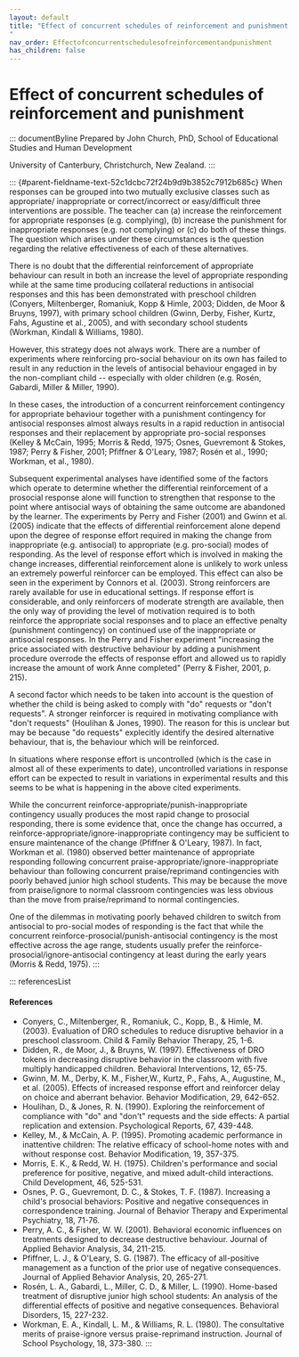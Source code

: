 ```yaml
---
layout: default
title: "Effect of concurrent schedules of reinforcement and punishment 
"
nav_order: Effectofconcurrentschedulesofreinforcementandpunishment
has_children: false
---
```

# Effect of concurrent schedules of reinforcement and punishment 


::: documentByline
Prepared by John Church, PhD, School of Educational Studies and Human
Development

University of Canterbury, Christchurch, New Zealand.
:::

::: {#parent-fieldname-text-52c1dcbc72f24b9d9b3852c7912b685c}
When responses can be grouped into two mutually exclusive classes such
as appropriate/ inappropriate or correct/incorrect or easy/difficult
three interventions are possible. The teacher can (a) increase the
reinforcement for appropriate responses (e.g. complying), (b) increase
the punishment for inappropriate responses (e.g. not complying) or (c)
do both of these things. The question which arises under these
circumstances is the question regarding the relative effectiveness of
each of these alternatives.

There is no doubt that the differential reinforcement of appropriate
behaviour can result in both an increase the level of appropriate
responding while at the same time producing collateral reductions in
antisocial responses and this has been demonstrated with preschool
children (Conyers, Miltenberger, Romaniuk, Kopp & Himle, 2003; Didden,
de Moor & Bruyns, 1997), with primary school children (Gwinn, Derby,
Fisher, Kurtz, Fahs, Agustine et al., 2005), and with secondary school
students (Workman, Kindall & Williams, 1980).

However, this strategy does not always work. There are a number of
experiments where reinforcing pro-social behaviour on its own has failed
to result in any reduction in the levels of antisocial behaviour engaged
in by the non-compliant child -- especially with older children (e.g.
Rosén, Gabardi, Miller & Miller, 1990).

In these cases, the introduction of a concurrent reinforcement
contingency for appropriate behaviour together with a punishment
contingency for antisocial responses almost always results in a rapid
reduction in antisocial responses and their replacement by appropriate
pro-social responses (Kelley & McCain, 1995; Morris & Redd, 1975; Osnes,
Guevremont & Stokes, 1987; Perry & Fisher, 2001; Pfiffner & O'Leary,
1987; Rosén et al., 1990; Workman, et al., 1980).

Subsequent experimental analyses have identified some of the factors
which operate to determine whether the differential reinforcement of a
prosocial response alone will function to strengthen that response to
the point where antisocial ways of obtaining the same outcome are
abandoned by the learner. The experiments by Perry and Fisher (2001) and
Gwinn et al. (2005) indicate that the effects of differential
reinforcement alone depend upon the degree of response effort required
in making the change from inappropriate (e.g. antisocial) to appropriate
(e.g. pro-social) modes of responding. As the level of response effort
which is involved in making the change increases, differential
reinforcement alone is unlikely to work unless an extremely powerful
reinforcer can be employed. This effect can also be seen in the
experiment by Connors et al. (2003). Strong reinforcers are rarely
available for use in educational settings. If response effort is
considerable, and only reinforcers of moderate strength are available,
then the only way of providing the level of motivation required is to
both reinforce the appropriate social responses and to place an
effective penalty (punishment contingency) on continued use of the
inappropriate or antisocial responses. In the Perry and Fisher
experiment "increasing the price associated with destructive behaviour
by adding a punishment procedure overrode the effects of response effort
and allowed us to rapidly increase the amount of work Anne completed"
(Perry & Fisher, 2001, p. 215).

A second factor which needs to be taken into account is the question of
whether the child is being asked to comply with "do" requests or "don't
requests". A stronger reinforcer is required in motivating compliance
with "don't requests" (Houlihan & Jones, 1990). The reason for this is
unclear but may be because "do requests" explecitly identify the desired
alternative behaviour, that is, the behaviour which will be reinforced.

In situations where response effort is uncontrolled (which is the case
in almost all of these experiments to date), uncontrolled variations in
response effort can be expected to result in variations in experimental
results and this seems to be what is happening in the above cited
experiments.

While the concurrent reinforce-appropriate/punish-inappropriate
contingency usually produces the most rapid change to prosocial
responding, there is some evidence that, once the change has occurred, a
reinforce-appropriate/ignore-inappropriate contingency may be sufficient
to ensure maintenance of the change (Pfiffner & O'Leary, 1987). In fact,
Workman et al. (1980) observed better maintenance of appropriate
responding following concurrent praise-appropriate/ignore-inappropriate
behaviour than following concurrent praise/reprimand contingencies with
poorly behaved junior high school students. This may be because the move
from praise/ignore to normal classroom contingencies was less obvious
than the move from praise/reprimand to normal contingencies.

One of the dilemmas in motivating poorly behaved children to switch from
antisocial to pro-social modes of responding is the fact that while the
concurrent reinforce-prosocial/punish-antisocial contingency is the most
effective across the age range, students usually prefer the
reinforce-prosocial/ignore-antisocial contingency at least during the
early years (Morris & Redd, 1975).
:::

::: referencesList
#### References

-   Conyers, C., Miltenberger, R., Romaniuk, C., Kopp, B., & Himle, M.
    (2003). Evaluation of DRO schedules to reduce disruptive behavior in
    a preschool classroom. Child & Family Behavior Therapy, 25, 1-6.
-   Didden, R., de Moor, J., & Bruyns, W. (1997). Effectiveness of DRO
    tokens in decreasing disruptive behavior in the classroom with five
    multiply handicapped children. Behavioral Interventions, 12, 65-75.
-   Gwinn, M. M., Derby, K. M., Fisher,W., Kurtz, P., Fahs, A.,
    Augustine, M., et al. (2005). Effects of increased response effort
    and reinforcer delay on choice and aberrant behavior. Behavior
    Modification, 29, 642-652.
-   Houlihan, D., & Jones, R. N. (1990). Exploring the reinforcement of
    compliance with \"do\" and \"don\'t\" requests and the side effects:
    A partial replication and extension. Psychological Reports, 67,
    439-448.
-   Kelley, M., & McCain, A. P. (1995). Promoting academic performance
    in inattentive children: The relative efficacy of school-home notes
    with and without response cost. Behavior Modification, 19, 357-375.
-   Morris, E. K., & Redd, W. H. (1975). Children\'s performance and
    social preference for positive, negative, and mixed adult-child
    interactions. Child Development, 46, 525-531.
-   Osnes, P. G., Guevremont, D. C., & Stokes, T. F. (1987). Increasing
    a child\'s prosocial behaviors: Positive and negative consequences
    in correspondence training. Journal of Behavior Therapy and
    Experimental Psychiatry, 18, 71-76.
-   Perry, A. C., & Fisher, W. W. (2001). Behavioral economic influences
    on treatments designed to decrease destructive behaviour. Journal of
    Applied Behavior Analysis, 34, 211-215.
-   Pfiffner, L. J., & O\'Leary, S. G. (1987). The efficacy of
    all-positive management as a function of the prior use of negative
    consequences. Journal of Applied Behavior Analysis, 20, 265-271.
-   Rosén, L. A., Gabardi, L., Miller, C. D., & Miller, L. (1990).
    Home-based treatment of disruptive junior high school students: An
    analysis of the differential effects of positive and negative
    consequences. Behavioral Disorders, 15, 227-232.
-   Workman, E. A., Kindall, L. M., & Williams, R. L. (1980). The
    consultative merits of praise-ignore versus praise-reprimand
    instruction. Journal of School Psychology, 18, 373-380.
:::
